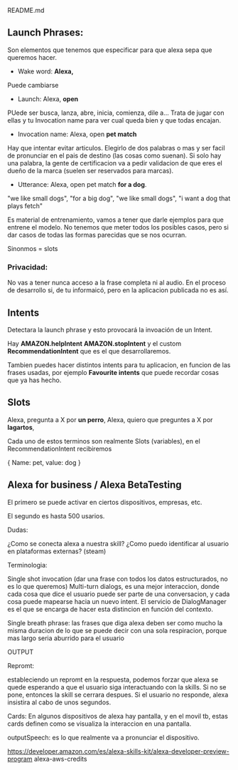 README.md

## Launch Phrases:

Son elementos que tenemos que especificar para que alexa sepa que queremos hacer.

* Wake word: __Alexa,__

Puede cambiarse

* Launch: Alexa, __open__

PUede ser busca, lanza, abre, inicia, comienza, dile a...
Trata de jugar con ellas y tu Invocation name para ver cual queda bien y que todas encajan.

* Invocation name: Alexa, open __pet match__

Hay que intentar evitar articulos. Elegirlo de dos palabras o mas y ser facil de pronunciar en el pais de destino (las cosas como suenan). Si solo hay una palabra, la gente de certificacion va a pedir validacion de que eres el dueño de la marca (suelen ser reservados para marcas).

* Utterance: Alexa, open pet match __for a dog__.

"we like small dogs", "for a big dog", "we like small dogs", "i want a dog that plays fetch"

Es material de entrenamiento, vamos a tener que darle ejemplos para que entrene el modelo. No tenemos que meter todos los posibles casos, pero si dar casos de todas las formas parecidas que se nos ocurran.


Sinonmos = slots

### Privacidad:

No vas a tener nunca acceso a la frase completa ni al audio. En el proceso de desarrollo si, de tu informaicó, pero en la aplicacion publicada no es así.

## Intents

Detectara la launch phrase y esto provocará la invoación de un  Intent. 

Hay __AMAZON.helpIntent__ __AMAZON.stopIntent__ y el custom __RecommendationIntent__ que es el que desarrollaremos.

Tambien puedes hacer distintos intents para tu aplicacion, en funcion de las frases usadas, por ejemplo __Favourite intents__ que puede recordar cosas que ya has hecho.


## Slots

Alexa, pregunta a X por __un perro__,
Alexa, quiero que preguntes a X por __lagartos__,

Cada uno de estos terminos son realmente Slots (variables), en el RecommendationIntent recibiremos 

{ Name: pet, value: dog }

## Alexa for business / Alexa BetaTesting

El primero se puede activar en ciertos dispositivos, empresas, etc.

El segundo es hasta 500 usarios.


Dudas:

¿Como se conecta alexa a nuestra skill?
¿Como puedo identificar al usuario en plataformas externas? (steam)

Terminologia:

Single shot invocation (dar una frase con todos los datos estructurados, no es lo que queremos)
Multi-turn dialogs, es una mejor interaccion, donde cada cosa que dice el usuario puede ser parte de una conversacion, y cada cosa puede mapearse hacia un nuevo intent. El servicio de DialogManager es el que se encarga de hacer esta distincion en función del contexto.


Single breath phrase: las frases que diga alexa deben ser como mucho la misma duracion de lo que se puede decir con una sola respiracion, porque mas largo seria aburrido para el usuario



OUTPUT

Repromt:

estableciendo un repromt en la respuesta, podemos forzar que alexa se quede esperando a que el usuario siga interactuando con la skills. Si no se pone, entonces la skill se cerrara despues. Si el usuario no responde, alexa insistira al cabo de unos segundos.

Cards: 
En algunos dispositivos de alexa hay pantalla, y en el movil tb, estas cards definen como se visualiza la interaccion en una pantalla.

outputSpeech: 
es lo que realmente va a pronunciar el dispositivo.


https://developer.amazon.com/es/alexa-skills-kit/alexa-developer-preview-program
alexa-aws-credits